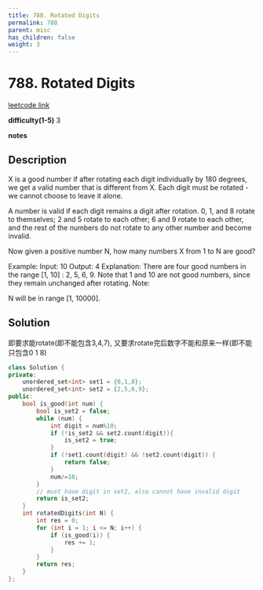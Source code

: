 ```yaml
---
title: 788. Rotated Digits
permalink: 788
parent: misc
has_children: false
weight: 3
---
```

# 788. Rotated Digits
[leetcode link](https://leetcode.com/problems/rotated-digits/)

**difficulty(1-5)** 
3

**notes** 


## Description
X is a good number if after rotating each digit individually by 180 degrees, we get a valid number that is different from X.  Each digit must be rotated - we cannot choose to leave it alone.

A number is valid if each digit remains a digit after rotation. 0, 1, and 8 rotate to themselves; 2 and 5 rotate to each other; 6 and 9 rotate to each other, and the rest of the numbers do not rotate to any other number and become invalid.

Now given a positive number N, how many numbers X from 1 to N are good?

Example:
Input: 10
Output: 4
Explanation: 
There are four good numbers in the range [1, 10] : 2, 5, 6, 9.
Note that 1 and 10 are not good numbers, since they remain unchanged after rotating.
Note:

N  will be in range [1, 10000].

## Solution
即要求能rotate(即不能包含3,4,7), 又要求rotate完后数字不能和原来一样(即不能只包含0 1 8)

```c++
class Solution {
private:
    unordered_set<int> set1 = {0,1,8};
    unordered_set<int> set2 = {2,5,6,9};
public:
    bool is_good(int num) {
        bool is_set2 = false;
        while (num) {
            int digit = num%10;
            if (!is_set2 && set2.count(digit)){
                is_set2 = true;
            }
            if (!set1.count(digit) && !set2.count(digit)) {
                return false;
            }
            num/=10;
        }
        // must have digit in set2, also cannot have invalid digit
        return is_set2;      
    }
    int rotatedDigits(int N) {
        int res = 0;
        for (int i = 1; i <= N; i++) {
            if (is_good(i)) {
                res += 1;
            }
        }
        return res;
    }
};
``` 

<!-- 
Default label
{: .label }

Blue label
{: .label .label-blue }

Stable
{: .label .label-green }

New release
{: .label .label-purple }

Coming soon
{: .label .label-yellow }

Deprecated
{: .label .label-red } -->
